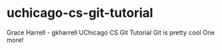 # uchicago-cs-git-tutorial
Grace Harrell - gkharrell
UChicago CS Git Tutorial
Git is pretty cool
One more!